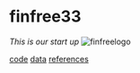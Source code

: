 # finfree33
*This is our start up*
![finfreelogo](finfreelogo)

[code](code)
[data](data)
[references](references)
